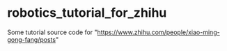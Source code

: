 # robotics_tutorial_for_zhihu
Some tutorial source code for "https://www.zhihu.com/people/xiao-ming-gong-fang/posts"
